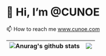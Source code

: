 # 👋 Hi, I’m @CUNOE
📫 How to reach me www.cunoe.com

| <img align="center" src="https://github-readme-stats.vercel.app/api?username=Cunoe&show_icons=true&theme=vue&hide_border=true" alt="Anurag's github stats" /> | <img align="center" src="https://github-readme-stats.vercel.app/api/top-langs/?username=Cunoe&layout=compact&theme=vue&hide_border=true" /> |
| ------------- | ------------- |
